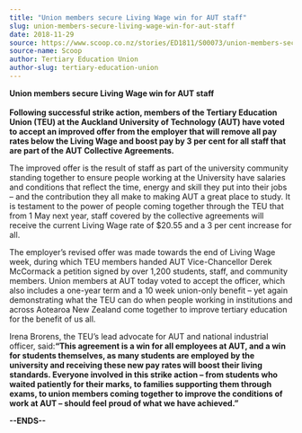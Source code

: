 ```yaml
---
title: "Union members secure Living Wage win for AUT staff"
slug: union-members-secure-living-wage-win-for-aut-staff
date: 2018-11-29
source: https://www.scoop.co.nz/stories/ED1811/S00073/union-members-secure-living-wage-win-for-aut-staff.htm
source-name: Scoop
author: Tertiary Education Union
author-slug: tertiary-education-union
---
```


<p><strong>Union members secure Living Wage win for AUT
staff</strong><strong></strong><br><strong></strong><br><strong>Following
successful strike action, members of the Tertiary Education
Union (TEU) at the Auckland University of Technology (AUT)
have voted to accept an improved offer from the employer
that will remove all pay rates below the Living Wage and
boost pay by 3 per cent for all staff that are part of the
AUT Collective Agreements.</strong><strong></strong></p>

<p>The
improved offer is the result of staff as part of the
university community standing together to ensure people
working at the University have salaries and conditions that
reflect the time, energy and skill they put into their jobs
– and the contribution they all make to making AUT a great
place to study. It is testament to the power of people
coming together through the TEU that from 1 May next year,
staff covered by the collective agreements will receive the
current Living Wage rate of $20.55 and a 3 per cent increase
for all.</p>

<p>The employer’s revised offer was made towards
the end of Living Wage week, during which TEU members handed
AUT Vice-Chancellor Derek McCormack a petition signed by
over 1,200 students, staff, and community members. Union
members at AUT today voted to accept the officer, which also
includes a one-year term and a 10 week union-only benefit
– yet again demonstrating what the TEU can do when people
working in institutions and across Aotearoa New Zealand come
together to improve tertiary education for the benefit of us
all.<p>

<p>Irena Brorens, the TEU’s lead advocate for AUT and
national industrial officer, said:<strong>“This agreement
is a win for all employees at AUT, and a win for students
themselves, as many students are employed by the university
and receiving these new pay rates will boost their living
standards. Everyone involved in this strike action – from
students who waited patiently for their marks, to families
supporting them through exams, to union members coming
together to improve the conditions of work at AUT – should
feel proud of what we have
achieved.”</strong></p>

<p><strong>--ENDS--</strong><strong><br>
</strong></p>